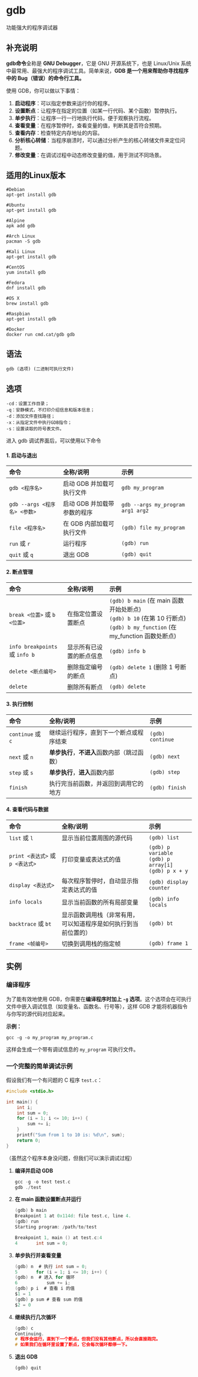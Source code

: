 gdb
===

功能强大的程序调试器

## 补充说明

**gdb命令**全称是 **GNU Debugger**，它是 GNU 开源系统下，也是 Linux/Unix 系统中最常用、最强大的程序调试工具。简单来说，**GDB 是一个用来帮助你寻找程序中的 Bug（错误）的命令行工具。**

使用 GDB，你可以做以下事情：

1. **启动程序**：可以指定参数来运行你的程序。
2. **设置断点**：让程序在指定的位置（如某一行代码、某个函数）暂停执行。
3. **单步执行**：让程序一行一行地执行代码，便于观察执行流程。
4. **查看变量**：在程序暂停时，查看变量的值，判断其是否符合预期。
5. **查看内存**：检查特定内存地址的内容。
6. **分析核心转储**：当程序崩溃时，可以通过分析产生的核心转储文件来定位问题。
7. **修改变量**：在调试过程中动态修改变量的值，用于测试不同场景。

## 适用的Linux版本

```
#Debian
apt-get install gdb
 
#Ubuntu
apt-get install gdb
 
#Alpine
apk add gdb
 
#Arch Linux
pacman -S gdb
 
#Kali Linux
apt-get install gdb
 
#CentOS
yum install gdb
 
#Fedora
dnf install gdb
 
#OS X
brew install gdb
 
#Raspbian
apt-get install gdb
 
#Docker
docker run cmd.cat/gdb gdb
```

## 语法

```shell
gdb (选项) (二进制可执行文件)
```

## 选项

```shell
-cd：设置工作目录；
-q：安静模式，不打印介绍信息和版本信息；
-d：添加文件查找路径；
-x：从指定文件中执行GDB指令；
-s：设置读取的符号表文件。
```

进入 gdb 调试界面后，可以使用以下命令

#### 1. 启动与退出

| 命令                         | 全称/说明                   | 示例                              |
| :--------------------------- | :-------------------------- | :-------------------------------- |
| `gdb <程序名>`               | 启动 GDB 并加载可执行文件   | `gdb my_program`                  |
| `gdb --args <程序名> <参数>` | 启动 GDB 并加载带参数的程序 | `gdb --args my_program arg1 arg2` |
| `file <程序名>`              | 在 GDB 内部加载可执行文件   | `(gdb) file my_program`           |
| `run` 或 `r`                 | 运行程序                    | `(gdb) run`                       |
| `quit` 或 `q`                | 退出 GDB                    | `(gdb) quit`                      |

#### 2. 断点管理

| 命令                           | 全称/说明                | 示例                                                         |
| :----------------------------- | :----------------------- | :----------------------------------------------------------- |
| `break <位置>` 或 `b <位置>`   | 在指定位置设置断点       | `(gdb) b main` (在 main 函数开始处断点) <br />`(gdb) b 10` (在第 10 行断点) <br />`(gdb) b my_function` (在 my_function 函数处断点) |
| `info breakpoints` 或 `info b` | 显示所有已设置的断点信息 | `(gdb) info b`                                               |
| `delete <断点编号>`            | 删除指定编号的断点       | `(gdb) delete 1` (删除 1 号断点)                             |
| `delete`                       | 删除所有断点             | `(gdb) delete`                                               |

#### 3. 执行控制

| 命令              | 全称/说明                                    | 示例             |
| :---------------- | :------------------------------------------- | :--------------- |
| `continue` 或 `c` | 继续运行程序，直到下一个断点或程序结束       | `(gdb) continue` |
| `next` 或 `n`     | **单步执行**，**不进入**函数内部（跳过函数） | `(gdb) next`     |
| `step` 或 `s`     | **单步执行**，**进入**函数内部               | `(gdb) step`     |
| `finish`          | 执行完当前函数，并返回到调用它的地方         | `(gdb) finish`   |

#### 4. 查看代码与数据

| 命令                             | 全称/说明                                                    | 示例                                                         |
| :------------------------------- | :----------------------------------------------------------- | :----------------------------------------------------------- |
| `list` 或 `l`                    | 显示当前位置周围的源代码                                     | `(gdb) list`                                                 |
| `print <表达式>` 或 `p <表达式>` | 打印变量或表达式的值                                         | `(gdb) p variable` <br />`(gdb) p array[i]`<br /> `(gdb) p x + y` |
| `display <表达式>`               | 每次程序暂停时，自动显示指定表达式的值                       | `(gdb) display counter`                                      |
| `info locals`                    | 显示当前函数的所有局部变量                                   | `(gdb) info locals`                                          |
| `backtrace` 或 `bt`              | 显示函数调用栈（非常有用，可以知道程序是如何执行到当前位置的） | `(gdb) bt`                                                   |
| `frame <帧编号>`                 | 切换到调用栈的指定帧                                         | `(gdb) frame 1`                                              |

## 实例

### 编译程序

为了能有效地使用 GDB，你需要在**编译程序时加上 `-g` 选项**。这个选项会在可执行文件中嵌入调试信息（如变量名、函数名、行号等），这样 GDB 才能将机器指令与你写的源代码对应起来。

**示例：**

```
gcc -g -o my_program my_program.c
```

这样会生成一个带有调试信息的 `my_program` 可执行文件。

### 一个完整的简单调试示例

假设我们有一个有问题的 C 程序 `test.c`：

```c
#include <stdio.h>

int main() {
    int i;
    int sum = 0;
    for (i = 1; i <= 10; i++) {
        sum += i;
    }
    printf("Sum from 1 to 10 is: %d\n", sum);
    return 0;
}
```

（虽然这个程序本身没问题，但我们可以演示调试过程）

1. **编译并启动 GDB**

   ```c
   gcc -g -o test test.c
   gdb ./test
   ```

2. **在 main 函数设置断点并运行**

   ```c
   (gdb) b main
   Breakpoint 1 at 0x114d: file test.c, line 4.
   (gdb) run
   Starting program: /path/to/test
   
   Breakpoint 1, main () at test.c:4
   4       int sum = 0;
   ```

3. **单步执行并查看变量**

   ```c
   (gdb) n  # 执行 int sum = 0;
   5       for (i = 1; i <= 10; i++) {
   (gdb) n  # 进入 for 循环
   6           sum += i;
   (gdb) p i  # 查看 i 的值
   $1 = 1
   (gdb) p sum # 查看 sum 的值
   $2 = 0
   ```

4. **继续执行几次循环**

   ```c
   (gdb) c
   Continuing.
   # 程序会运行，直到下一个断点。但我们没有其他断点，所以会直接跑完。
   # 如果我们在循环里设置了断点，它会每次循环都停一下。
   ```

5. **退出 GDB**

   ```
   (gdb) quit
   ```
